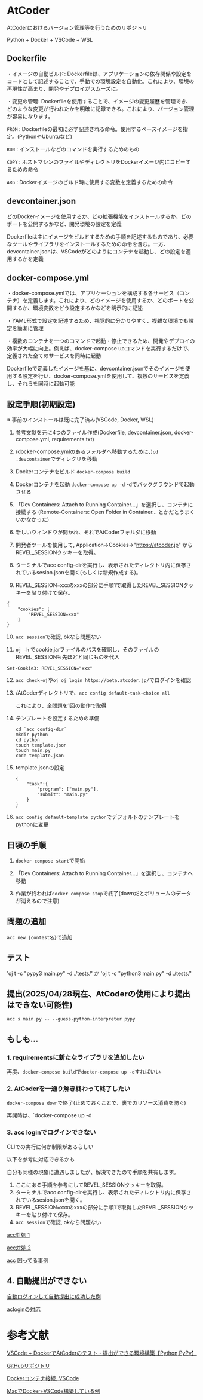 # AtCoder

AtCoderにおけるバージョン管理等を行うためのリポジトリ

Python + Docker + VSCode + WSL

## Dockerfile

・イメージの自動ビルド: Dockerfileは、アプリケーションの依存関係や設定をコードとして記述することで、手動での環境設定を自動化。これにより、環境の再現性が高まり、開発やデプロイがスムーズに。

・変更の管理: Dockerfileを使用することで、イメージの変更履歴を管理でき、どのような変更が行われたかを明確に記録できる。これにより、バージョン管理が容易になります。

`FROM` : Dockerfileの最初に必ず記述される命令。使用するベースイメージを指定。(PythonやUbuntuなど)

`RUN` : インストールなどのコマンドを実行するためのもの

`COPY` : ホストマシンのファイルやディレクトリをDockerイメージ内にコピーするための命令

`ARG` : Dockerイメージのビルド時に使用する変数を定義するための命令

## devcontainer.json

どのDockerイメージを使用するか、どの拡張機能をインストールするか、どのポートを公開するかなど、開発環境の設定を定義

Dockerfileは主にイメージをビルドするための手順を記述するものであり、必要なツールやライブラリをインストールするための命令を含む。一方、devcontainer.jsonは、VSCodeがどのようにコンテナを起動し、どの設定を適用するかを定義

## docker-compose.yml

・docker-compose.ymlでは、アプリケーションを構成する各サービス（コンテナ）を定義します。これにより、どのイメージを使用するか、どのポートを公開するか、環境変数をどう設定するかなどを明示的に記述

・YAML形式で設定を記述するため、視覚的に分かりやすく、複雑な環境でも設定を簡潔に管理

・複数のコンテナを一つのコマンドで起動・停止できるため、開発やデプロイの効率が大幅に向上。例えば、docker-compose upコマンドを実行するだけで、定義された全てのサービスを同時に起動

Dockerfileで定義したイメージを基に、devcontainer.jsonでそのイメージを使用する設定を行い、docker-compose.ymlを使用して、複数のサービスを定義し、それらを同時に起動可能

## 設定手順(初期設定)

※ 事前のインストールは既に完了済み(VSCode, Docker, WSL)

1. [参考文献](https://zenn.dev/gomatofu/articles/282adadcb5d769)を元に4つのファイル作成(Dockerfile, devcontainer.json, docker-compose.yml, requirements.txt)

2. (docker-compose.ymlのあるフォルダへ移動するために、)`cd .devcontainer`でディレクリを移動

3. Dockerコンテナをビルド
`docker-compose build`

4. Dockerコンテナを起動 `docker-compose up -d`
-dでバックグラウンドで起動させる

5. 「Dev Containers: Attach to Running Container...」を選択し、コンテナに接続する
(Remote-Containers: Open Folder in Container... とかだとうまくいかなかった)

6. 新しいウィンドウが開かれ、それでAtCoderフォルダに移動

7. 開発者ツールを使用して, Application->Cookies->"https://atcoder.jp"
からREVEL_SESSIONクッキーを取得。

8. ターミナルでacc config-dirを実行し、表示されたディレクトリ内に保存されているsesion.jsonを開く(もしくは新規作成する)。

9. REVEL_SESSION=xxxのxxxの部分に手順1で取得したREVEL_SESSIONクッキーを貼り付けて保存。
```
{
    "cookies": [
        "REVEL_SESSION=xxx"
    ]
}
```

10. `acc session`で確認, okなら問題ない

11. `oj -h` でcookie.jarファイルのパスを確認し、そのファイルのREVEL_SESSIONも先ほどと同じものを代入
```
Set-Cookie3: REVEL_SESSION="xxx"
```

12. `acc check-oj`や`oj oj login https://beta.atcoder.jp/`でログインを確認

13. /AtCoderディレクトリで、`acc config default-task-choice all`

    これにより、全問題を1回の動作で取得

14. テンプレートを設定するための準備

    ```
    cd `acc config-dir`
    mkdir python
    cd python
    touch template.json
    touch main.py
    code template.json
    ```

15. template.jsonの設定
    ```
    {
        "task":{
            "program": ["main.py"],
            "submit": "main.py"
        }
    }
    ```

16. `acc config default-template python`でデフォルトのテンプレートをpythonに変更

## 日頃の手順

1. `docker compose start`で開始

2. 「Dev Containers: Attach to Running Container...」を選択し、コンテナへ移動

3. 作業が終われば`docker compose stop`で終了(downだとボリュームのデータが消えるので注意)

## 問題の追加

`acc new {contest名}`で追加

## テスト

'oj t -c "pypy3 main.py" -d ./tests/'
か
'oj t -c "python3 main.py" -d ./tests/'

## 提出(2025/04/28現在、AtCoderの使用により提出はできない可能性)

`acc s main.py -- --guess-python-interpreter pypy`

## もしも…

### 1. requirementsに新たなライブラリを追加したい

再度、`docker-compose build`で`docker-compose up -d`すればいい

### 2. AtCoderを一通り解き終わって終了したい

`docker-compose down`で終了(止めておくことで、裏でのリソース消費を防ぐ)

再開時は、`docker-compose up -d

### 3. acc loginでログインできない

CLIでの実行に何か制限があるらしい

以下を参考に対応できるかも

自分も同様の現象に遭遇しましたが、解決できたので手順を共有します。

1. ここにある手順を参考にしてREVEL_SESSIONクッキーを取得。
2. ターミナルでacc config-dirを実行し、表示されたディレクトリ内に保存されているsesion.jsonを開く。
3. REVEL_SESSION=xxxのxxxの部分に手順1で取得したREVEL_SESSIONクッキーを貼り付けて保存。
4. `acc session`で確認, okなら問題ない

[acc対処 1](https://kaiyou9.com/acc_and_oj_login_failed/)

[acc対処 2](https://github.com/key-moon/aclogin?tab=readme-ov-file#2-revel_session%E3%82%AF%E3%83%83%E3%82%AD%E3%83%BC%E3%82%92%E5%8F%96%E5%BE%97)

[acc 困ってる事例](https://github.com/Tatamo/atcoder-cli/issues/66)

## 4. 自動提出ができない

[自動ログインして自動提出に成功した例](https://qiita.com/namonaki/items/16cda635dd7c34496aaa)

[acloginの対応](https://github.com/key-moon/aclogin/blob/main/README.md)

# 参考文献

[VSCode + DockerでAtCoderのテスト・提出ができる環境構築【Python,PyPy】](https://zenn.dev/gomatofu/articles/282adadcb5d769)

[GitHubリポジトリ](https://github.com/gomatofu/atcoder_python/)

[Dockerコンテナ接続, VSCode](https://qiita.com/75ks/items/b2961e8562c353f42d21)

[MacでDocker+VSCode構築している例](https://miiitomi.github.io/p/kyopro-env/)
